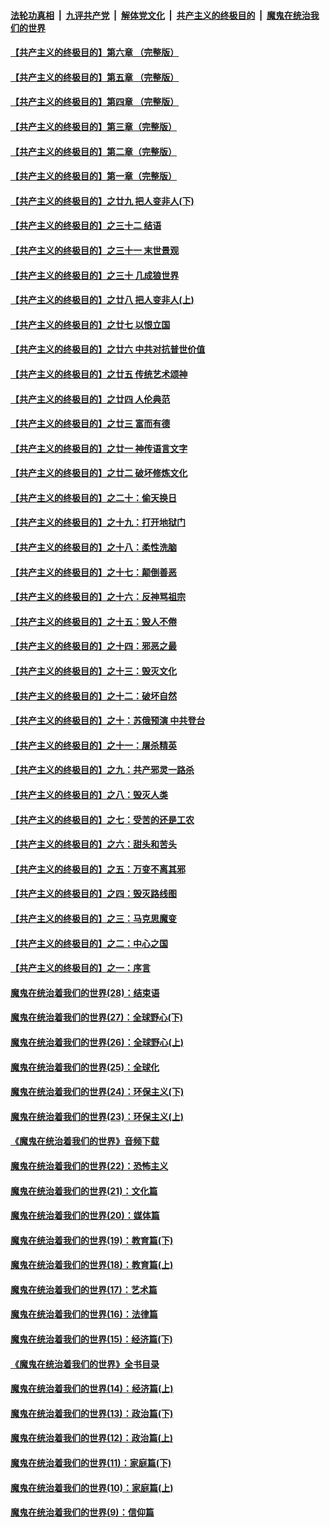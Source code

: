 ####  [法轮功真相](../../../../basic/blob/master/README.md?t=04010201) &nbsp;|&nbsp; [九评共产党](../../../../9ping.md/blob/master/README.md?t=04010201) &nbsp;|&nbsp; [解体党文化](../../../../jtdwh.md/blob/master/README.md?t=04010201)  &nbsp;|&nbsp; [共产主义的终极目的](../../../../gczydzjmd.md/blob/master/README.md?t=04010201) &nbsp;|&nbsp; [魔鬼在统治我们的世界](../../../../mgztzwmdsj.md/blob/master/README.md?t=04010201) 

#### [【共产主义的终极目的】第六章 （完整版）](../pages/nsc422/n11428913.md?t=04010201) 

#### [【共产主义的终极目的】第五章 （完整版）](../pages/nsc422/n11428912.md?t=04010201) 

#### [【共产主义的终极目的】第四章 （完整版）](../pages/nsc422/n11428907.md?t=04010201) 

#### [【共产主义的终极目的】第三章（完整版）](../pages/nsc422/n11428848.md?t=04010201) 

#### [【共产主义的终极目的】第二章（完整版）](../pages/nsc422/n11428831.md?t=04010201) 

#### [【共产主义的终极目的】第一章（完整版）](../pages/nsc422/n11417651.md?t=04010201) 

#### [【共产主义的终极目的】之廿九 把人变非人(下)](../pages/nsc422/n11344140.md?t=04010201) 

#### [【共产主义的终极目的】之三十二 结语](../pages/nsc422/n11360535.md?t=04010201) 

#### [【共产主义的终极目的】之三十一 末世景观](../pages/nsc422/n11351129.md?t=04010201) 

#### [【共产主义的终极目的】之三十 几成狼世界](../pages/nsc422/n11348280.md?t=04010201) 

#### [【共产主义的终极目的】之廿八 把人变非人(上)](../pages/nsc422/n11340492.md?t=04010201) 

#### [【共产主义的终极目的】之廿七 以恨立国](../pages/nsc422/n11336944.md?t=04010201) 

#### [【共产主义的终极目的】之廿六 中共对抗普世价值](../pages/nsc422/n11324785.md?t=04010201) 

#### [【共产主义的终极目的】之廿五 传统艺术颂神](../pages/nsc422/n11296396.md?t=04010201) 

#### [【共产主义的终极目的】之廿四 人伦典范](../pages/nsc422/n11296397.md?t=04010201) 

#### [【共产主义的终极目的】之廿三 富而有德](../pages/nsc422/n11283598.md?t=04010201) 

#### [【共产主义的终极目的】之廿一 神传语言文字](../pages/nsc422/n11263265.md?t=04010201) 

#### [【共产主义的终极目的】之廿二 破坏修炼文化](../pages/nsc422/n11245728.md?t=04010201) 

#### [【共产主义的终极目的】之二十：偷天换日](../pages/nsc422/n11238846.md?t=04010201) 

#### [【共产主义的终极目的】之十九：打开地狱门](../pages/nsc422/n11206376.md?t=04010201) 

#### [【共产主义的终极目的】之十八：柔性洗脑](../pages/nsc422/n11199994.md?t=04010201) 

#### [【共产主义的终极目的】之十七：颠倒善恶](../pages/nsc422/n11179782.md?t=04010201) 

#### [【共产主义的终极目的】之十六：反神骂祖宗](../pages/nsc422/n11166798.md?t=04010201) 

#### [【共产主义的终极目的】之十五：毁人不倦](../pages/nsc422/n11166792.md?t=04010201) 

#### [【共产主义的终极目的】之十四：邪恶之最](../pages/nsc422/n11150249.md?t=04010201) 

#### [【共产主义的终极目的】之十三：毁灭文化](../pages/nsc422/n11135227.md?t=04010201) 

#### [【共产主义的终极目的】之十二：破坏自然](../pages/nsc422/n11135214.md?t=04010201) 

#### [【共产主义的终极目的】之十：苏俄预演 中共登台](../pages/nsc422/n11118424.md?t=04010201) 

#### [【共产主义的终极目的】之十一：屠杀精英](../pages/nsc422/n11118442.md?t=04010201) 

#### [【共产主义的终极目的】之九：共产邪灵一路杀](../pages/nsc422/n11114139.md?t=04010201) 

#### [【共产主义的终极目的】之八：毁灭人类](../pages/nsc422/n11108503.md?t=04010201) 

#### [【共产主义的终极目的】之七：受苦的还是工农](../pages/nsc422/n11101809.md?t=04010201) 

#### [【共产主义的终极目的】之六：甜头和苦头](../pages/nsc422/n11096971.md?t=04010201) 

#### [【共产主义的终极目的】之五：万变不离其邪](../pages/nsc422/n11091285.md?t=04010201) 

#### [【共产主义的终极目的】之四：毁灭路线图](../pages/nsc422/n11086284.md?t=04010201) 

#### [【共产主义的终极目的】之三：马克思魔变](../pages/nsc422/n11061941.md?t=04010201) 

#### [【共产主义的终极目的】之二：中心之国](../pages/nsc422/n11047728.md?t=04010201) 

#### [【共产主义的终极目的】之一：序言](../pages/nsc422/n11086077.md?t=04010201) 

#### [魔鬼在统治着我们的世界(28)：结束语](../pages/nsc422/n10936246.md?t=04010201) 

#### [魔鬼在统治着我们的世界(27)：全球野心(下)](../pages/nsc422/n10928319.md?t=04010201) 

#### [魔鬼在统治着我们的世界(26)：全球野心(上)](../pages/nsc422/n10900318.md?t=04010201) 

#### [魔鬼在统治着我们的世界(25)：全球化](../pages/nsc422/n10788205.md?t=04010201) 

#### [魔鬼在统治着我们的世界(24)：环保主义(下)](../pages/nsc422/n10695307.md?t=04010201) 

#### [魔鬼在统治着我们的世界(23)：环保主义(上)](../pages/nsc422/n10688613.md?t=04010201) 

#### [《魔鬼在统治着我们的世界》音频下载](../pages/nsc422/n10635553.md?t=04010201) 

#### [魔鬼在统治着我们的世界(22)：恐怖主义](../pages/nsc422/n10614727.md?t=04010201) 

#### [魔鬼在统治着我们的世界(21)：文化篇](../pages/nsc422/n10597706.md?t=04010201) 

#### [魔鬼在统治着我们的世界(20)：媒体篇](../pages/nsc422/n10586579.md?t=04010201) 

#### [魔鬼在统治着我们的世界(19)：教育篇(下)](../pages/nsc422/n10564808.md?t=04010201) 

#### [魔鬼在统治着我们的世界(18)：教育篇(上)](../pages/nsc422/n10526970.md?t=04010201) 

#### [魔鬼在统治着我们的世界(17)：艺术篇](../pages/nsc422/n10499093.md?t=04010201) 

#### [魔鬼在统治着我们的世界(16)：法律篇](../pages/nsc422/n10485969.md?t=04010201) 

#### [魔鬼在统治着我们的世界(15)：经济篇(下)](../pages/nsc422/n10469975.md?t=04010201) 

#### [《魔鬼在统治着我们的世界》全书目录](../pages/nsc422/n10464261.md?t=04010201) 

#### [魔鬼在统治着我们的世界(14)：经济篇(上)](../pages/nsc422/n10457370.md?t=04010201) 

#### [魔鬼在统治着我们的世界(13)：政治篇(下)](../pages/nsc422/n10448270.md?t=04010201) 

#### [魔鬼在统治着我们的世界(12)：政治篇(上)](../pages/nsc422/n10444576.md?t=04010201) 

#### [魔鬼在统治着我们的世界(11)：家庭篇(下)](../pages/nsc422/n10440961.md?t=04010201) 

#### [魔鬼在统治着我们的世界(10)：家庭篇(上)](../pages/nsc422/n10435448.md?t=04010201) 

#### [魔鬼在统治着我们的世界(9)：信仰篇](../pages/nsc422/n10432159.md?t=04010201) 

